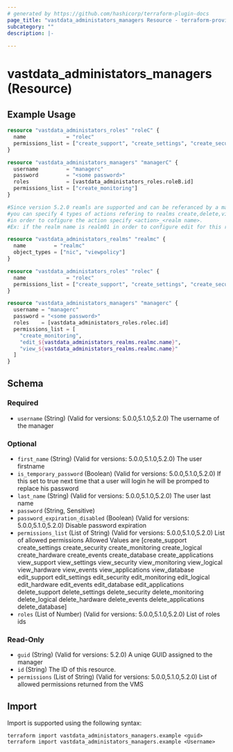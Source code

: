 ```yaml
---
# generated by https://github.com/hashicorp/terraform-plugin-docs
page_title: "vastdata_administators_managers Resource - terraform-provider-vastdata"
subcategory: ""
description: |-
  
---
```


# vastdata_administators_managers (Resource)



## Example Usage

```terraform
resource "vastdata_administators_roles" "roleC" {
  name             = "rolec"
  permissions_list = ["create_support", "create_settings", "create_security", "create_logical", "create_hardware"]
}

resource "vastdata_administators_managers" "managerC" {
  username         = "managerc"
  password         = "<some password>"
  roles            = [vastdata_administators_roles.roleB.id]
  permissions_list = ["create_monitoring"]
}

#Since version 5.2.0 reamls are supported and can be referanced by a manager
#you can specify 4 types of actions refering to realms create,delete,view,edit
#in order to cofigure the action specify <action>_<realm name>.
#Ex: if the realm name is realm01 in order to configure edit for this realm add the following to the permissions_list attribute edit_realm01

resource "vastdata_administators_realms" "realmc" {
  name         = "realmc"
  object_types = ["nic", "viewpolicy"]
}

resource "vastdata_administators_roles" "rolec" {
  name             = "rolec"
  permissions_list = ["create_support", "create_settings", "create_security", "create_logical", "create_hardware"]
}

resource "vastdata_administators_managers" "managerc" {
  username = "managerc"
  password = "<some password>"
  roles    = [vastdata_administators_roles.rolec.id]
  permissions_list = [
    "create_monitoring",
    "edit_${vastdata_administators_realms.realmc.name}",
    "view_${vastdata_administators_realms.realmc.name}"
  ]
}
```

<!-- schema generated by tfplugindocs -->
## Schema

### Required

- `username` (String) (Valid for versions: 5.0.0,5.1.0,5.2.0) The username of the manager

### Optional

- `first_name` (String) (Valid for versions: 5.0.0,5.1.0,5.2.0) The user firstname
- `is_temporary_password` (Boolean) (Valid for versions: 5.0.0,5.1.0,5.2.0) If this set to true next time that a user will login he will be promped to replace his password
- `last_name` (String) (Valid for versions: 5.0.0,5.1.0,5.2.0) The user last name
- `password` (String, Sensitive)
- `password_expiration_disabled` (Boolean) (Valid for versions: 5.0.0,5.1.0,5.2.0) Disable password expiration
- `permissions_list` (List of String) (Valid for versions: 5.0.0,5.1.0,5.2.0) List of allowed permissions Allowed Values are [create_support create_settings create_security create_monitoring create_logical create_hardware create_events create_database create_applications view_support view_settings view_security view_monitoring view_logical view_hardware view_events view_applications view_database edit_support edit_settings edit_security edit_monitoring edit_logical edit_hardware edit_events edit_database edit_applications delete_support delete_settings delete_security delete_monitoring delete_logical delete_hardware delete_events delete_applications delete_database]
- `roles` (List of Number) (Valid for versions: 5.0.0,5.1.0,5.2.0) List of roles ids

### Read-Only

- `guid` (String) (Valid for versions: 5.2.0) A uniqe GUID assigned to the manager
- `id` (String) The ID of this resource.
- `permissions` (List of String) (Valid for versions: 5.0.0,5.1.0,5.2.0) List of allowed permissions returned from the VMS

## Import

Import is supported using the following syntax:

```shell
terraform import vastdata_administators_managers.example <guid>
terraform import vastdata_administators_managers.example <Username>
```
